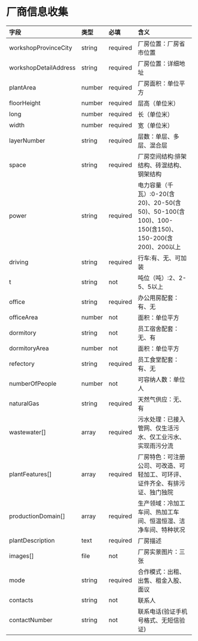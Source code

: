 # 厂商信息收集


|字段|类型|必填|含义|
|:-|:-|:-|:-|
|workshopProvinceCity|string|required|厂房位置：厂房省市位置|
|workshopDetailAddress|string|required|厂房位置：详细地址|
|plantArea|number|required|厂房面积：单位平方|
|floorHeight|number|required|层高（单位米）|
|long|number|required|长（单位米）|
|width|number|required|宽（单位米）|
|layerNumber|string|required|层数：单层、多层、混合层|
|space|string|required|厂房空间结构:排架结构、砖混结构、钢架结构|
|power|string|required|电力容量（千瓦）:0-20(含20)、20-50(含50)、50-100(含100)、100-150(含150)、150-200(含200)、200以上|
|driving|string|required|行车:有、无、可加装|
|t|string|not|吨位（吨）:2、2-5、5以上|
|office|string|required|办公用房配套：有、无|
|officeArea|number|not|面积：单位平方|
|dormitory|string|not|员工宿舍配套：无、有|
|dormitoryArea|number|not|面积：单位平方|
|refectory|string|required|员工食堂配套：有、无|
|numberOfPeople|number|not|可容纳人数：单位人|
|naturalGas|string|required|天然气供应：无、有|
|wastewater[]|array|required|污水处理：已接入管网、仅生活污水、仅工业污水、实现雨污分流|
|plantFeatures[]|array|required|厂房特色：可注册公司、可改造、可轻加工、可环评、证件齐全、有排污证、独门独院|
|productionDomain[]|array|required|生产领域：冷加工车间、热加工车间、恒温恒湿、洁净车间、特种状况|
|plantDescription|text|required|厂房描述|
|images[]|file|not|厂房实景图片：三张|
|mode|string|required|合作模式：出租、出售、租金入股、面议|
|contacts|string|not|联系人|
|contactNumber|string|not|联系电话(验证手机号格式、无短信验证)|
